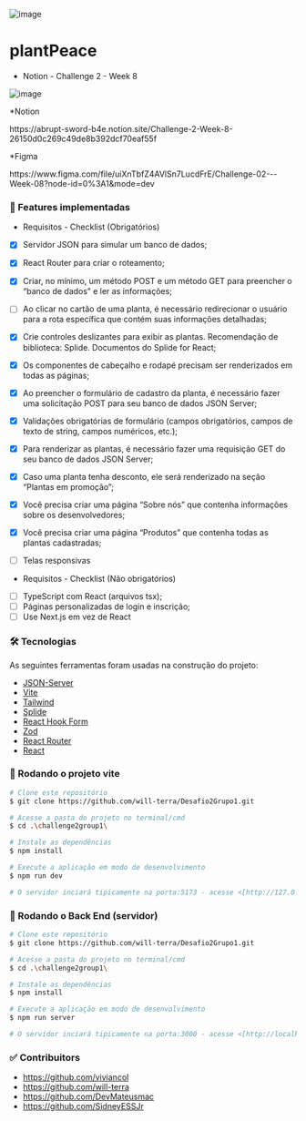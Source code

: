 ![image](https://github.com/will-terra/Desafio2Grupo1/assets/52473242/ead90d4b-1aef-45bc-b142-d95905f33bef)

# plantPeace

 * Notion - Challenge 2 - Week 8

![image](https://github.com/will-terra/Desafio2Grupo1/assets/52473242/2edbb9ef-d0c3-4ec8-a0ab-9863e62a7a5a)

*Notion
<p> https://abrupt-sword-b4e.notion.site/Challenge-2-Week-8-26150d0c269c49de8b392dcf70eaf55f </p>

*Figma
<p>https://www.figma.com/file/uiXnTbfZ4AVlSn7LucdFrE/Challenge-02---Week-08?node-id=0%3A1&mode=dev</p>

### 🏁 Features implementadas


* Requisitos - Checklist (Obrigatórios)

- [x] Servidor JSON para simular um banco de dados;
- [x] React Router para criar o roteamento;
- [x] Criar, no mínimo, um método POST e um método GET para preencher o “banco de dados” e ler as informações;
- [ ] Ao clicar no cartão de uma planta, é necessário redirecionar o usuário para a rota específica que contém suas informações detalhadas;
- [x] Crie controles deslizantes para exibir as plantas. Recomendação de biblioteca: Splide. Documentos do Splide for React;
- [x] Os componentes de cabeçalho e rodapé precisam ser renderizados em todas as páginas;
- [x] Ao preencher o formulário de cadastro da planta, é necessário fazer uma solicitação POST para seu banco de dados JSON Server;
- [x] Validações obrigatórias de formulário (campos obrigatórios, campos de texto de string, campos numéricos, etc.);
- [x] Para renderizar as plantas, é necessário fazer uma requisição GET do seu banco de dados JSON Server;
- [x] Caso uma planta tenha desconto, ele será renderizado na seção “Plantas em promoção”;
- [x] Você precisa criar uma página “Sobre nós” que contenha informações sobre os desenvolvedores;
- [x] Você precisa criar uma página “Produtos” que contenha todas as plantas cadastradas;
- [ ] Telas responsivas


* Requisitos - Checklist (Não obrigatórios)
    
- [ ] TypeScript com React (arquivos tsx);
- [ ] Páginas personalizadas de login e inscrição;
- [ ] Use Next.js em vez de React

### 🛠 Tecnologias 

<p>As seguintes ferramentas foram usadas na construção do projeto:</p> 

 - [JSON-Server](https://github.com/typicode/json-server)
 - [Vite](https://vitejs.dev/)
 - [Tailwind](https://tailwindcss.com/)
 - [Splide](https://splidejs.com/)
 - [React Hook Form](https://react-hook-form.com/)
 - [Zod](https://zod.dev/)
 - [React Router](https://reactrouter.com/en/main)
 - [React](https://react.dev/)

### 🚀 Rodando o projeto vite 

```bash
# Clone este repositório
$ git clone https://github.com/will-terra/Desafio2Grupo1.git

# Acesse a pasta do projeto no terminal/cmd
$ cd .\challenge2group1\

# Instale as dependências
$ npm install

# Execute a aplicação em modo de desenvolvimento
$ npm run dev

# O servidor inciará tipicamente na porta:5173 - acesse <[http://127.0.0.1:5173]>
 ```
 
### 🎲 Rodando o Back End (servidor)

```bash
# Clone este repositório
$ git clone https://github.com/will-terra/Desafio2Grupo1.git

# Acesse a pasta do projeto no terminal/cmd
$ cd .\challenge2group1\

# Instale as dependências
$ npm install

# Execute a aplicação em modo de desenvolvimento
$ npm run server

# O servidor inciará tipicamente na porta:3000 - acesse <[http://localhost:3000]>
 ```


### ✅ Contribuitors

 - https://github.com/viviancol
 - https://github.com/will-terra
 - https://github.com/DevMateusmac
 - https://github.com/SidneyESSJr
